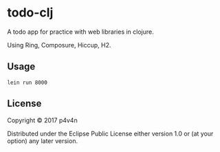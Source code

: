 # todo-clj

A todo app for practice with web libraries in clojure.

Using Ring, Composure, Hiccup, H2. 

## Usage

`lein run 8000`

## License

Copyright © 2017 p4v4n

Distributed under the Eclipse Public License either version 1.0 or (at
your option) any later version.
